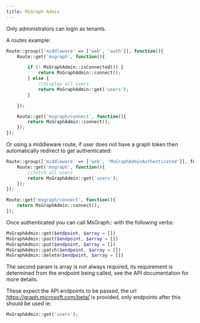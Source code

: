 ```yaml
---
title: MsGraph Admin
---
```


Only administrators can login as tenants.

A routes example:

```php
Route::group(['middleware' => ['web', 'auth']], function(){
    Route::get('msgraph', function(){

        if (! MsGraphAdmin::isConnected()) {
            return MsGraphAdmin::connect();
        } else {
            //display all users
            return MsGraphAdmin::get('users');
        }

    });

    Route::get('msgraph/connect', function(){
        return MsGraphAdmin::connect();
    });
});
```

Or using a middleware route, if user does not have a graph token then automatically redirect to get authenticated:

```php
Route::group(['middleware' => ['web', 'MsGraphAdminAuthenticated']], function(){
    Route::get('msgraph', function(){
        //fetch all users
        return MsGraphAdmin::get('users');
    });
});

Route::get('msgraph/connect', function(){
    return MsGraphAdmin::connect();
});
```

Once authenticated you can call MsGraph:: with the following verbs:

```php
MsGraphAdmin::get($endpoint, $array = [])
MsGraphAdmin::post($endpoint, $array = [])
MsGraphAdmin::put($endpoint, $array = [])
MsGraphAdmin::patch($endpoint, $array = [])
MsGraphAdmin::delete($endpoint, $array = [])
```

The second param is array is not always required, its requirement is determined from the endpoint being called, see the API documentation for more details.

These expect the API endpoints to be passed, the url https://graph.microsoft.com/beta/ is provided, only endpoints after this should be used ie:

```php
MsGraphAdmin::get('users');
```